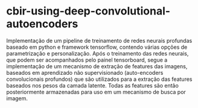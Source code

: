 # cbir-using-deep-convolutional-autoencoders

Implementação de um pipeline de treinamento de redes neurais profundas baseado em python e framework tensorflow, contendo várias opções de parametrização e personalização. Após o treinamento das redes neurais, que podem ser acompanhados pelo painel tensorboard, segue a implementação de um mecanismo de extração de features das imagens, baseados em aprendizado não supervisionado (auto-encoders convolucionais profundos) que são utilizados para a extração das features baseados nos pesos da camada latente. Todas as features são então posteriormente armazenadas para uso em um mecanismo de busca por imagem.


